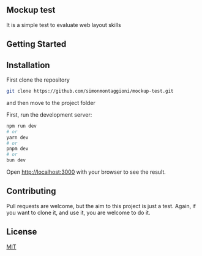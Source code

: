 ## Mockup test

It is a simple test to evaluate web layout skills

## Getting Started

## Installation

First clone the repository

```bash
git clone https://github.com/simonmontaggioni/mockup-test.git
```

and then move to the project folder

First, run the development server:

```bash
npm run dev
# or
yarn dev
# or
pnpm dev
# or
bun dev
```

Open [http://localhost:3000](http://localhost:3000) with your browser to see the result.

## Contributing

Pull requests are welcome, but the aim to this project is just a test. Again, if you want to clone it, and use it, you are welcome to do it.

## License

[MIT](https://choosealicense.com/licenses/mit/)
